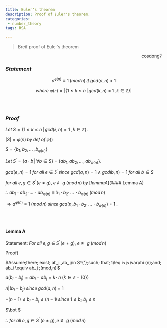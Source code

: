 ```yaml
---
title: Euler's theorem
description: Proof of Euler's theorem.
categories:
 - number_theory
tags: RSA

---
```






> Breif proof of Euler's theorem 

<div style="text-align: right"> cosdong7 </div>

### <em>Statement</em>

$$
a^{\varphi(n)}\equiv 1\; (mod\, n)\; if\; gcd(a,\, n)=1
$$

$$
where\; \varphi(n) =\vert \{1\leq k\leq n\, \vert \, gcd(k, n)=1\,,\,k\in\mathbb{Z} \}\vert
$$



<br>

<br>

### <em>Proof</em>

$Let\; S = \{1\leq k\leq n\,\vert \,gcd(k, n)=1\,,\,k\in\mathbb{Z} \}.$ 

$\vert S\vert = \varphi(n)\;by\;def\;of\;\varphi()$

$S = \{b_1,\, b_2,\, ...\,,b_{\varphi(n)}\}$

$Let\; S^{'}=\{a\cdot b\,\vert \,\forall b\in S\} = \{ab_1,\, ab_2,\, ...\,,ab_{\varphi(n)}\}$.

$gcd(e,\,n)=1\; for\; all\; e\in S^{'}\;since\;gcd(a,\,n)=1\; \land \; gcd(b,\,n)=1\;for\; all\; b\in S$

$for\; all\; e,\, g \in S^{'}\,(e \neq g),\;e\not\equiv g\;(mod\,n)\;by\;$[$lemma A$](#### Lemma A)

$\therefore\; ab_1\cdot ab_2\cdot\, ...\,\cdot ab_{\varphi(n)} \equiv b_1\cdot b_2\cdot\, ...\,\cdot b_{\varphi(n)}\;(mod\,n)$

$\Longrightarrow a^{\varphi{(n)}}\equiv 1\; (mod\, n)\;since\; gcd(n,\,b_1\cdot b_2\cdot\, ...\,\cdot b_{\varphi(n)}) = 1$ .



<br>

<br>

#### Lemma A

Statement: $For\; all\; e,\, g \in S^{'}\,(e \neq g),\;e\not\equiv g\;(mod\,n)$

Proof)

$Assume\;there\; exist\; ab_i,\,ab_j\in S^{'}\;such\; that\; 1\leq i<j<\varphi (n)\;and\; ab_i \equiv ab_j \;(mod\,n) $

$a(b_i-b_j) = ab_i-ab_j = k\cdot n\; (k\in \mathbb{Z}-\{0\})$

$n\vert (b_i-b_j)\; since\; gcd(a,\,n)=1$

$-(n-1)\leq b_i-b_j \leq(n-1)\;since\;1\leq b_i,\, b_j\leq n$

$\bot $

$\therefore\; for\; all\; e,\, g \in S^{'}\,(e \neq g),\;e\not\equiv g\;(mod\,n)$


